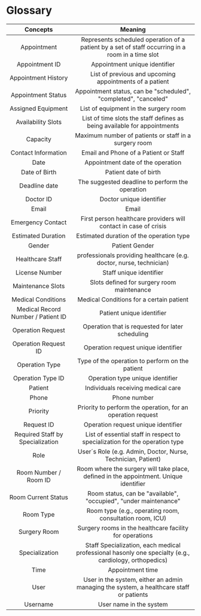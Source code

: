 # Glossary

| Concepts    |  Meaning    |
|:----:|:----:|
|Appointment |  Represents scheduled operation of a patient by a set of staff occurring in a room in a time slot |
|Appointment ID | Appointment unique identifier |
|Appointment History | List of previous and upcoming appointments of a patient |
|Appointment Status | Appointment status, can be "scheduled", "completed", "canceled" |
|Assigned Equipment | List  of equipment in the  surgery room |
|Availability Slots | List of time slots the staff defines as being available for appointments |
|Capacity | Maximum number of patients or staff in a surgery room |
|Contact Information | Email and Phone of a Patient or Staff | 
|Date | Appointment date of the operation |
|Date of Birth | Patient date of birth |
|Deadline date | The suggested deadline to perform the operation |
|Doctor ID   | Doctor unique identifier |
|Email | Email |
|Emergency Contact | First person healthcare providers will contact in case of crisis    |
|Estimated Duration | Estimated duration of the operation type |
|Gender | Patient Gender |
|Healthcare Staff | professionals providing healthcare (e.g. doctor, nurse, technician) |
|License Number | Staff unique identifier |
|Maintenance Slots | Slots defined for surgery room maintenance |
|Medical Conditions | Medical Conditions for a certain patient |
|Medical Record Number / Patient ID | Patient unique identifier |
|Operation Request | Operation that is requested for later scheduling |
|Operation Request ID | Operation request unique identifier |
|Operation Type | Type of the operation to perform on the patient |
|Operation Type ID | Operation type unique identifier  |
|Patient |  Individuals receiving medical care |
|Phone | Phone number |
|Priority |  Priority to perform the operation, for an operation request |
|Request ID      | Operation request unique identifier |
|Required Staff by Specialization | List of essential staff in respect to specialization for the operation type |
|Role | User´s Role  (e.g. Admin, Doctor, Nurse, Technician, Patient)
|Room Number / Room ID | Room where the surgery will take place, defined in the appointment. Unique identifier |
|Room  Current Status | Room status, can be "available", "occupied", "under maintenance" |
|Room Type | Room type  (e.g., operating room, consultation room, ICU) |
|Surgery Room | Surgery rooms in the healthcare facility for operations |
|Specialization | Staff Specialization, each medical professional hasonly one specialty (e.g., cardiology, orthopedics) |
|Time | Appointment time |
|User | User in the system, either an admin managing the system, a healthcare staff or patients|
|Username | User name in the system |